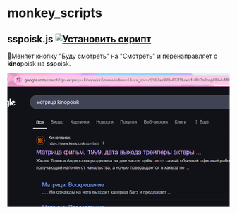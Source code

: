 # monkey_scripts

## sspoisk.js [![Установить скрипт](https://img.shields.io/badge/Установить%20скрипт-Install-blue)](https://raw.githubusercontent.com/mrAsh4r/monkey_scripts/main/scripts/sspoisk.js)
🔹Меняет кнопку "Буду смотреть" на "Смотреть" и перенаправляет с **kino**poisk на **ss**poisk.

![sspoisk.js demo gif](./gifs/sspoisk.gif)

###
